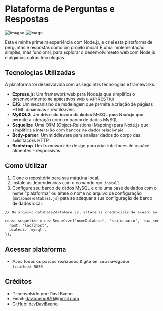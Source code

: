 # Plataforma de Perguntas e Respostas

![imagse](https://github.com/devDaviBueno/plataforma-perguntas-e-respostas/assets/147125255/8ec03fcb-c13e-43d8-a911-0d7647e24f60)
![image](https://github.com/devDaviBueno/plataforma-perguntas-e-respostas/assets/147125255/2a61c9fe-3273-489b-a824-82879b0c1fa0)


Esta é minha primeira experiência com Node.js, e criei esta plataforma de perguntas e respostas como um projeto inicial. É uma implementação simples, mas funcional, para explorar o desenvolvimento web com Node.js e algumas outras tecnologias.

## Tecnologias Utilizadas

A plataforma foi desenvolvida com as seguintes tecnologias e frameworks:

- **Express.js**: Um framework web para Node.js que simplifica o desenvolvimento de aplicativos web e API RESTful.
- **EJS**: Um mecanismo de modelagem que permite a criação de páginas HTML dinâmicas e reutilizáveis.
- **MySQL2**: Um driver de banco de dados MySQL para Node.js que permite a interação com um banco de dados MySQL.
- **Sequelize**: Uma ORM (Object-Relational Mapping) para Node.js que simplifica a interação com bancos de dados relacionais.
- **Body-parser**: Um middleware para analisar dados do corpo das solicitações HTTP.
- **Bootstrap**: Um framework de design para criar interfaces de usuário atraentes e responsivas.

## Como Utilizar

1. Clone o repositório para sua máquina local.
2. Instale as dependências com o comando `npm install`.
3. Configure seu banco de dados MySQL e crie uma base de dados com o nome "plataforma" ou altere o nome no arquivo de configuração (`database/database.js`) para se adequar à sua configuração de banco de dados local.

```markdown
// No arquivo database/database.js, altere as credenciais de acesso ao banco de dados. Substitua 'seu_usuario' e 'sua_senha' pelas credenciais corretas:

const sequelize = new Sequelize('nomeDatabase', 'seu_usuario', 'sua_senha', {
  host: 'localhost',
  dialect: 'mysql',
});

```
## Acessar plataforma

- Após todos os passos realizados Digite em seu navegador: `localhost:5050`

## Créditos

- Desenvolvido por: Davi Bueno
- Email: davibueno870@gmail.com
- GitHub: [devDaviBueno](https://github.com/devDaviBueno)
